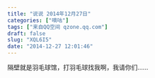 ```yaml
---
title: "说说 2014年12月27日"
categories: ["嘀咕"]
tags: ["来自QQ空间 qzone.qq.com"]
draft: false
slug: "XQL6I5"
date: "2014-12-27 12:01:46"
---
```


隔壁就是羽毛球馆，打羽毛球找我啊，我请你们……
